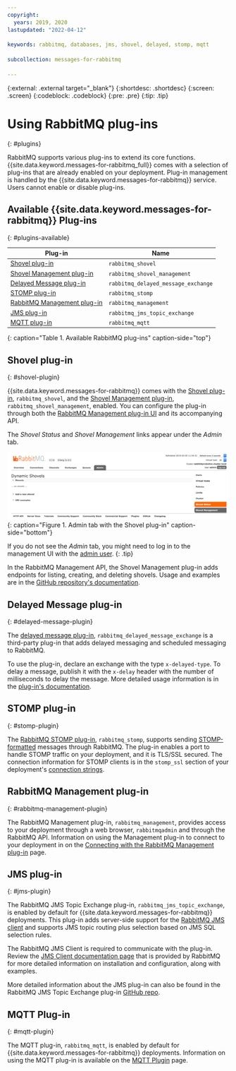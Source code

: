 ```yaml
---
copyright:
  years: 2019, 2020
lastupdated: "2022-04-12"

keywords: rabbitmq, databases, jms, shovel, delayed, stomp, mqtt

subcollection: messages-for-rabbitmq

---
```


{:external: .external target="_blank"}
{:shortdesc: .shortdesc}
{:screen: .screen}
{:codeblock: .codeblock}
{:pre: .pre}
{:tip: .tip}


# Using RabbitMQ plug-ins
{: #plugins}

RabbitMQ supports various plug-ins to extend its core functions. {{site.data.keyword.messages-for-rabbitmq_full}} comes with a selection of plug-ins that are already enabled on your deployment. Plug-in management is handled by the {{site.data.keyword.messages-for-rabbitmq}} service. Users cannot enable or disable plug-ins.

## Available {{site.data.keyword.messages-for-rabbitmq}} Plug-ins
{: #plugins-available}

Plug-in | Name 
-------|-------
[Shovel plug-in](#shovel-plugin) | `rabbitmq_shovel` 
[Shovel Management plug-in](#delayed-message-plugin)| `rabbitmq_shovel_management`
[Delayed Message plug-in](#delayed-message-plugin) | `rabbitmq_delayed_message_exchange`
[STOMP plug-in](#stomp-plugin) | `rabbitmq_stomp`
[RabbitMQ Management plug-in](#rabbitmq-management-plugin) | `rabbitmq_management`
[JMS plug-in](#jms-plugin) | `rabbitmq_jms_topic_exchange`
[MQTT plug-in](#mqtt-plugin) | `rabbitmq_mqtt`
{: caption="Table 1. Available RabbitMQ plug-ins" caption-side="top"}


## Shovel plug-in
{: #shovel-plugin}

{{site.data.keyword.messages-for-rabbitmq}} comes with the [Shovel plug-in](https://www.rabbitmq.com/shovel.html), `rabbitmq_shovel`, and the [Shovel Management plug-in](https://github.com/rabbitmq/rabbitmq-shovel-management), `rabbitmq_shovel_management`, enabled. You can configure the plug-in through both the [RabbitMQ Management plug-in UI](/docs/messages-for-rabbitmq?topic=messages-for-rabbitmq-management-plugin) and its accompanying API.

The _Shovel Status_ and _Shovel Management_ links appear under the _Admin_ tab.

![Admin tab with the Shovel plug-in](images/plugins-shovel-ui.png){: caption="Figure 1. Admin tab with the Shovel plug-in" caption-side="bottom"}

If you do not see the _Admin_ tab, you might need to log in to the management UI with the [admin user](/docs/messages-for-rabbitmq?topic=messages-for-rabbitmq-admin-password). 
{: .tip}

In the RabbitMQ Management API, the Shovel Management plug-in adds endpoints for listing, creating, and deleting shovels. Usage and examples are in the [GitHub repository's documentation](https://github.com/rabbitmq/rabbitmq-shovel-management#usage).

## Delayed Message plug-in
{: #delayed-message-plugin}

The [delayed message plug-in](https://github.com/rabbitmq/rabbitmq-delayed-message-exchange), `rabbitmq_delayed_message_exchange` is a third-party plug-in that adds delayed messaging and scheduled messaging to RabbitMQ. 

To use the plug-in, declare an exchange with the type `x-delayed-type`. To delay a message, publish it with the `x-delay` header with the number of milliseconds to delay the message. More detailed usage information is in the [plug-in's documentation](https://github.com/rabbitmq/rabbitmq-delayed-message-exchange#usage).

## STOMP plug-in
{: #stomp-plugin}

The [RabbitMQ STOMP plug-in](https://www.rabbitmq.com/stomp.html), `rabbitmq_stomp`, supports sending [STOMP-formatted](http://stomp.github.io/) messages through RabbitMQ. The plug-in enables a port to handle STOMP traffic on your deployment, and it is TLS/SSL secured. The connection information for STOMP clients is in the `stomp_ssl` section of your deployment's [connection strings](/docs/messages-for-rabbitmq?topic=messages-for-rabbitmq-connection-strings#the-stomp_ssl-section).

## RabbitMQ Management plug-in
{: #rabbitmq-management-plugin}

The RabbitMQ Management plug-in, `rabbitmq_management`, provides access to your deployment through a web browser, `rabbitmqadmin` and through the RabbitMQ API. Information on using the Management plug-in to connect to your deployment in on the [Connecting with the RabbitMQ Management plug-in](/docs/messages-for-rabbitmq?topic=messages-for-rabbitmq-management-plugin) page.

## JMS plug-in
{: #jms-plugin}

The RabbitMQ JMS Topic Exchange plug-in, `rabbitmq_jms_topic_exchange`, is enabled by default for {{site.data.keyword.messages-for-rabbitmq}} deployments. This plug-in adds server-side support for the [RabbitMQ JMS client](https://github.com/rabbitmq/rabbitmq-jms-client) and supports JMS topic routing plus selection based on JMS SQL selection rules.

The RabbitMQ JMS Client is required to communicate with the plug-in. Review the [JMS Client documentation page](https://www.rabbitmq.com/jms-client.html) that is provided by RabbitMQ for more detailed information on installation and configuration, along with examples.

More detailed information about the JMS plug-in can also be found in the RabbitMQ JMS Topic Exchange plug-in [GitHub repo](https://github.com/rabbitmq/rabbitmq-jms-topic-exchange). 

## MQTT Plug-in
{: #mqtt-plugin}

The MQTT plug-in, `rabbitmq_mqtt`, is enabled by default for {{site.data.keyword.messages-for-rabbitmq}} deployments. Information on using the MQTT plug-in is available on the [MQTT Plugin](https://www.rabbitmq.com/mqtt.html) page. 